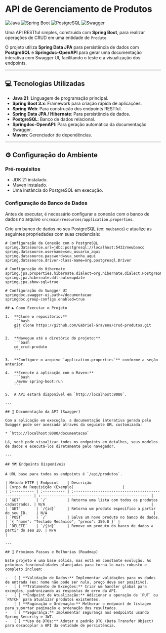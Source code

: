 # API de Gerenciamento de Produtos

![Java](https://img.shields.io/badge/Java-21-orange?style=for-the-badge&logo=java)
![Spring Boot](https://img.shields.io/badge/Spring%20Boot-3.x-brightgreen?style=for-the-badge&logo=spring)
![PostgreSQL](https://img.shields.io/badge/PostgreSQL-4169E1?style=for-the-badge&logo=postgresql&logoColor=white)
![Swagger](https://img.shields.io/badge/Swagger-OpenAPI-blue?style=for-the-badge&logo=swagger)

Uma API RESTful simples, construída com **Spring Boot**, para realizar operações de CRUD em uma entidade de `Produto`.

O projeto utiliza **Spring Data JPA** para persistência de dados com **PostgreSQL** e **Springdoc-OpenAPI** para gerar uma documentação interativa com Swagger UI, facilitando o teste e a visualização dos endpoints.

---

## 💻 Tecnologias Utilizadas

* **Java 21**: Linguagem de programação principal.
* **Spring Boot 3.x**: Framework para criação rápida de aplicações.
* **Spring Web**: Para construção dos endpoints RESTful.
* **Spring Data JPA / Hibernate**: Para persistência de dados.
* **PostgreSQL**: Banco de dados relacional.
* **Springdoc-OpenAPI**: Para geração automática da documentação Swagger.
* **Maven**: Gerenciador de dependências.

---

## ⚙️ Configuração do Ambiente

### Pré-requisitos

* JDK 21 instalado.
* Maven instalado.
* Uma instância do PostgreSQL em execução.

### Configuração do Banco de Dados

Antes de executar, é necessário configurar a conexão com o banco de dados no arquivo `src/main/resources/application.properties`.

Crie um banco de dados no seu PostgreSQL (ex: `meubanco`) e atualize as seguintes propriedades com suas credenciais:

```properties
# Configuração da Conexão com o PostgreSQL
spring.datasource.url=jdbc:postgresql://localhost:5432/meubanco
spring.datasource.username=seu_usuario_aqui
spring.datasource.password=sua_senha_aqui
spring.datasource.driver-class-name=org.postgresql.Driver

# Configuração do Hibernate
spring.jpa.properties.hibernate.dialect=org.hibernate.dialect.PostgreSQLDialect
spring.jpa.hibernate.ddl-auto=update
spring.jpa.show-sql=true

# Configuração do Swagger UI
springdoc.swagger-ui.path=/documentacao
springdoc.group-configs.enabled=true

## ▶️ Como Executar o Projeto

1.  **Clone o repositório:**
    ```bash
    git clone https://github.com/Gabriel-Gravena/crud-produtos.git
    ```

2.  **Navegue até o diretório do projeto:**
    ```bash
    cd crud-produto
    ```

3.  **Configure o arquivo `application.properties`** conforme a seção anterior.

4.  **Execute a aplicação com o Maven:**
    ```bash
    ./mvnw spring-boot:run
    ```

5.  A API estará disponível em `http://localhost:8080`.

---

## 📖 Documentação da API (Swagger)

Com a aplicação em execução, a documentação interativa gerada pelo Swagger pode ser acessada através da seguinte URL customizada:

* `http://localhost:8080/documentacao`

Lá, você pode visualizar todos os endpoints em detalhes, seus modelos de dados e executá-los diretamente pelo navegador.

---

## 🗺️ Endpoints Disponíveis

A URL base para todos os endpoints é `/api/produtos`.

| Método HTTP | Endpoint    | Descrição                                          | Corpo da Requisição (Exemplo)                      |
| :---------- | :---------- | :--------------------------------------------------- | :------------------------------------------------- |
| `GET`       | `/`         | Retorna uma lista com todos os produtos cadastrados. | N/A                                                |
| `GET`       | `/{id}`     | Retorna um produto específico a partir do seu ID.    | N/A                                                |
| `POST`      | `/`         | Salva um novo produto no banco de dados.             | `{ "nome": "Teclado Mecânico", "preco": 350.0 }` |
| `DELETE`    | `/{id}`     | Remove um produto do banco de dados a partir do seu ID. | N/A                                                |

---

## 🚀 Próximos Passos e Melhorias (Roadmap)

Este projeto é uma base sólida, mas está em constante evolução. As próximas funcionalidades planejadas para torná-lo mais robusto e completo incluem:

-   [ ] **Validação de Dados:** Implementar validações para os dados de entrada (ex: nome não pode ser nulo, preço deve ser positivo).
-   [ ] **Tratamento de Exceções:** Criar um handler global para exceções, padronizando as respostas de erro da API.
-   [ ] **Endpoint de Atualização:** Adicionar a operação de `PUT` ou `PATCH` para atualizar produtos existentes.
-   [ ] **Paginação e Ordenação:** Melhorar o endpoint de listagem para suportar paginação e ordenação dos resultados.
-   [ ] **Segurança:** Implementar segurança nos endpoints usando Spring Security e JWT.
-   [ ] **Uso de DTOs:** Adotar o padrão DTO (Data Transfer Object) para desacoplar a API da entidade de persistência.
